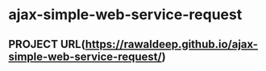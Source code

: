# ajax-simple-web-service-request
## PROJECT URL(https://rawaldeep.github.io/ajax-simple-web-service-request/)
